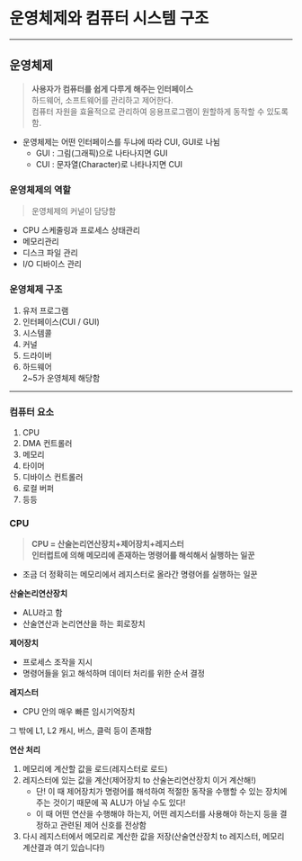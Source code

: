 # 운영체제와 컴퓨터 시스템 구조
<hr/>

## 운영체제
> **사용자가 컴퓨터를 쉽게 다루게 해주는 인터페이스**<br>
> 하드웨어, 소프트웨어를 관리하고 제어한다.<br>
> 컴퓨터 자원을 효율적으로 관리하여 응용프로그램이 원할하게 동작할 수 있도록함.
- 운영체제는 어떤 인터페이스를 두냐에 따라 CUI, GUI로 나뉨
  - GUI : 그림(그래픽)으로 나타나지면 GUI
  - CUI : 문자열(Character)로 나타나지면 CUI

### 운영체제의 역할
> 운영체제의 커널이 담당함
- CPU 스케줄링과 프로세스 상태관리
- 메모리관리
- 디스크 파일 관리
- I/O 디바이스 관리

### 운영체제 구조
1. 유저 프로그램
2. 인터페이스(CUI / GUI)
3. 시스템콜
4. 커널
5. 드라이버
6. 하드웨어<br> 
2~5가 운영체제 해당함

<hr/>

### 컴퓨터 요소
1. CPU
2. DMA 컨트롤러
3. 메모리
4. 타이머
5. 디바이스 컨트롤러
6. 로컬 버퍼
7. 등등

### CPU
> **CPU = 산술논리연산장치+제어장치+레지스터**<br>
**인터럽트에 의해 메모리에 존재하는 명령어를 해석해서 실행하는 일꾼**

* 조금 더 정확히는 메모리에서 레지스터로 올라간 명령어를 실행하는 일꾼

**산술논리연산장치**
- ALU라고 함
- 산술연산과 논리연산을 하는 회로장치<br>

**제어장치**
- 프로세스 조작을 지시
- 명령어들을 읽고 해석하며 데이터 처리를 위한 순서 결정

**레지스터**
- CPU 안의 매우 빠른 임시기억장치

그 밖에 L1, L2 캐시, 버스, 클럭 등이 존재함

**연산 처리**
1. 메모리에 계산할 값을 로드(레지스터로 로드)
2. 레지스터에 있는 값을 계산(제어장치 to 산술논리연산장치 이거 계산해!)
   - 단! 이 때 제어장치가 명령어를 해석하여 적절한 동작을 수행할 수 있는 장치에 주는 것이기 때문에 꼭 ALU가 아닐 수도 있다!
   - 이 때 어떤 연산을 수행해야 하는지, 어떤 레지스터를 사용해야 하는지 등을 결정하고 관련된 제어 신호를 전상함
3. 다시 레지스터에서 메모리로 계산한 값을 저장(산술연산장치 to 레지스터, 메모리 계산결과 여기 있습니다!)
